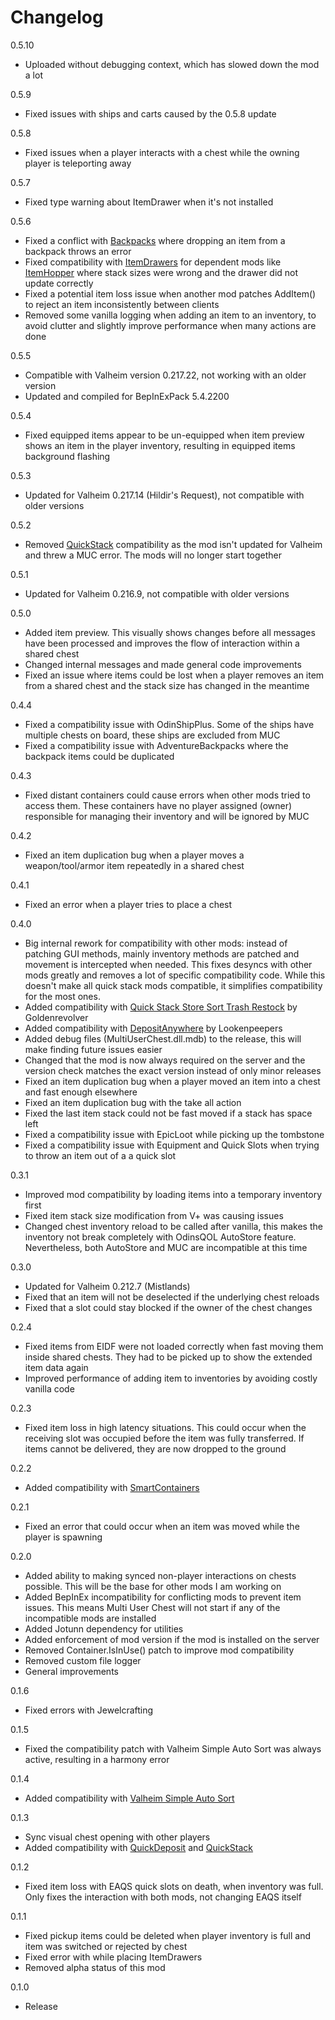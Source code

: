 # Changelog

0.5.10
- Uploaded without debugging context, which has slowed down the mod a lot

0.5.9
- Fixed issues with ships and carts caused by the 0.5.8 update

0.5.8
- Fixed issues when a player interacts with a chest while the owning player is teleporting away

0.5.7
- Fixed type warning about ItemDrawer when it's not installed

0.5.6
- Fixed a conflict with [Backpacks](https://valheim.thunderstore.io/package/Smoothbrain/Backpacks/) where dropping an item from a backpack throws an error
- Fixed compatibility with [ItemDrawers](https://valheim.thunderstore.io/package/makail/ItemDrawers/) for dependent mods like [ItemHopper](https://valheim.thunderstore.io/package/MSchmoecker/ItemHopper/) where stack sizes were wrong and the drawer did not update correctly
- Fixed a potential item loss issue when another mod patches AddItem() to reject an item inconsistently between clients
- Removed some vanilla logging when adding an item to an inventory, to avoid clutter and slightly improve performance when many actions are done

0.5.5
- Compatible with Valheim version 0.217.22, not working with an older version
- Updated and compiled for BepInExPack 5.4.2200

0.5.4
- Fixed equipped items appear to be un-equipped when item preview shows an item in the player inventory, resulting in equipped items background flashing

0.5.3
- Updated for Valheim 0.217.14 (Hildir's Request), not compatible with older versions

0.5.2
- Removed [QuickStack](https://valheim.thunderstore.io/package/damnsneaker/QuickStack) compatibility as the mod isn't updated for Valheim and threw a MUC error. The mods will no longer start together

0.5.1
- Updated for Valheim 0.216.9, not compatible with older versions

0.5.0
- Added item preview. This visually shows changes before all messages have been processed and improves the flow of interaction within a shared chest
- Changed internal messages and made general code improvements
- Fixed an issue where items could be lost when a player removes an item from a shared chest and the stack size has changed in the meantime

0.4.4
- Fixed a compatibility issue with OdinShipPlus. Some of the ships have multiple chests on board, these ships are excluded from MUC
- Fixed a compatibility issue with AdventureBackpacks where the backpack items could be duplicated

0.4.3
- Fixed distant containers could cause errors when other mods tried to access them. These containers have no player assigned (owner) responsible for managing their inventory and will be ignored by MUC

0.4.2
- Fixed an item duplication bug when a player moves a weapon/tool/armor item repeatedly in a shared chest

0.4.1
- Fixed an error when a player tries to place a chest

0.4.0
- Big internal rework for compatibility with other mods: instead of patching GUI methods, mainly inventory methods are patched and movement is intercepted when needed. This fixes desyncs with other mods greatly and removes a lot of specific compatibility code. While this doesn't make all quick stack mods compatible, it simplifies compatibility for the most ones.
- Added compatibility with [Quick Stack Store Sort Trash Restock](https://valheim.thunderstore.io/package/Goldenrevolver/Quick_Stack_Store_Sort_Trash_Restock) by Goldenrevolver
- Added compatibility with [DepositAnywhere](https://valheim.thunderstore.io/package/Lookenpeepers/DepositAnywhere) by Lookenpeepers
- Added debug files (MultiUserChest.dll.mdb) to the release, this will make finding future issues easier
- Changed that the mod is now always required on the server and the version check matches the exact version instead of only minor releases
- Fixed an item duplication bug when a player moved an item into a chest and fast enough elsewhere
- Fixed an item duplication bug with the take all action
- Fixed the last item stack could not be fast moved if a stack has space left
- Fixed a compatibility issue with EpicLoot while picking up the tombstone
- Fixed a compatibility issue with Equipment and Quick Slots when trying to throw an item out of a a quick slot

0.3.1
- Improved mod compatibility by loading items into a temporary inventory first
- Fixed item stack size modification from V+ was causing issues
- Changed chest inventory reload to be called after vanilla, this makes the inventory not break completely with OdinsQOL AutoStore feature. Nevertheless, both AutoStore and MUC are incompatible at this time

0.3.0
- Updated for Valheim 0.212.7 (Mistlands)
- Fixed that an item will not be deselected if the underlying chest reloads
- Fixed that a slot could stay blocked if the owner of the chest changes

0.2.4
- Fixed items from EIDF were not loaded correctly when fast moving them inside shared chests. They had to be picked up to show the extended item data again
- Improved performance of adding item to inventories by avoiding costly vanilla code

0.2.3
- Fixed item loss in high latency situations. This could occur when the receiving slot was occupied before the item was fully transferred. If items cannot be delivered, they are now dropped to the ground

0.2.2
- Added compatibility with [SmartContainers](https://www.nexusmods.com/valheim/mods/332)

0.2.1
- Fixed an error that could occur when an item was moved while the player is spawning

0.2.0
- Added ability to making synced non-player interactions on chests possible. This will be the base for other mods I am working on
- Added BepInEx incompatibility for conflicting mods to prevent item issues. This means Multi User Chest will not start if any of the incompatible mods are installed
- Added Jotunn dependency for utilities
- Added enforcement of mod version if the mod is installed on the server
- Removed Container.IsInUse() patch to improve mod compatibility
- Removed custom file logger
- General improvements

0.1.6
- Fixed errors with Jewelcrafting

0.1.5
- Fixed the compatibility patch with Valheim Simple Auto Sort was always active, resulting in a harmony error

0.1.4
- Added compatibility with [Valheim Simple Auto Sort](https://www.nexusmods.com/valheim/mods/1824)

0.1.3
- Sync visual chest opening with other players
- Added compatibility with [QuickDeposit](https://valheim.thunderstore.io/package/MaGic/Quick_Deposit/) and [QuickStack](https://valheim.thunderstore.io/package/damnsneaker/QuickStack/)

0.1.2
- Fixed item loss with EAQS quick slots on death, when inventory was full. Only fixes the interaction with both mods, not changing EAQS itself

0.1.1
- Fixed pickup items could be deleted when player inventory is full and item was switched or rejected by chest
- Fixed error with while placing ItemDrawers
- Removed alpha status of this mod

0.1.0
- Release
